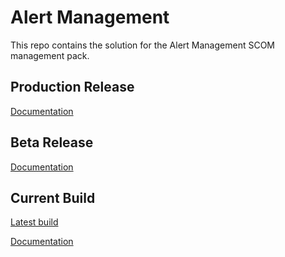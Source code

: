 # Alert Management

This repo contains the solution for the Alert Management SCOM management pack.

## Production Release

[Documentation](AlertManagement/wiki)

## Beta Release

[Documentation](AlertManagement/WikiSource/Home.md)

## Current Build

[Latest build](AlertManagement/actions/workflows/build.yml)

[Documentation](WikiSource/Home)
